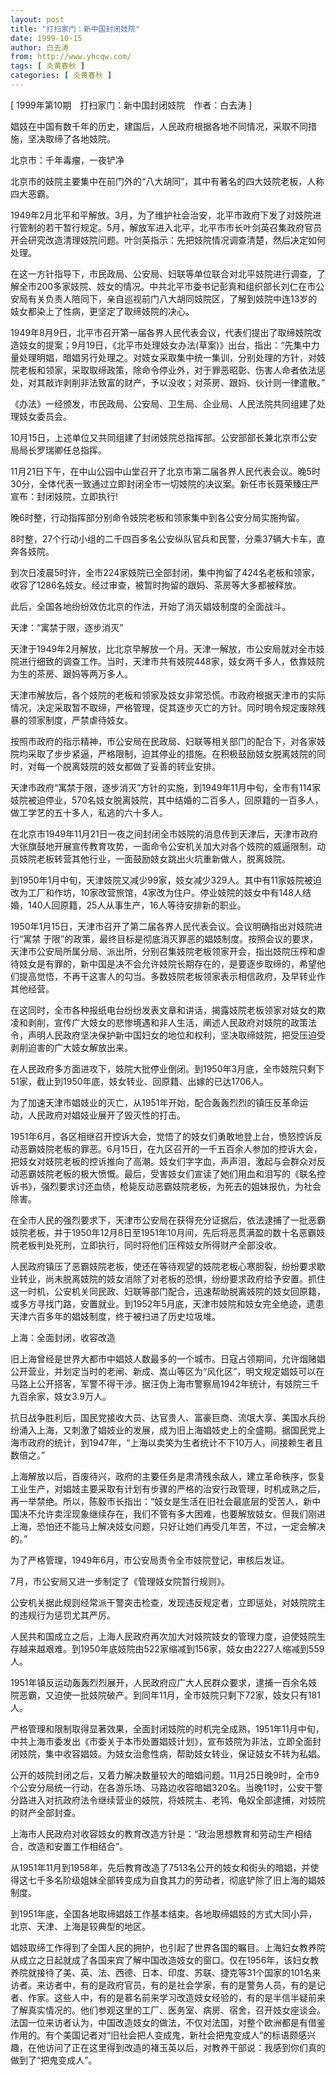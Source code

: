 ```yaml
---
layout: post
title: "打扫家门：新中国封闭妓院"
date: 1999-10-15
author: 白去涛
from: http://www.yhcqw.com/
tags: [ 炎黄春秋 ]
categories: [ 炎黄春秋 ]
---
```



[ 1999年第10期　打扫家门：新中国封闭妓院　作者：白去涛 ]

娼妓在中国有数千年的历史，建国后，人民政府根据各地不同情况，采取不同措施，坚决取缔了各地妓院。

北京市：千年毒瘤，一夜铲净

北京市的妓院主要集中在前门外的“八大胡同”，其中有著名的四大妓院老板，人称四大恶霸。


1949年2月北平和平解放。3月，为了维护社会治安，北平市政府下发了对妓院进行管制的若干暂行规定。5月，解放军进入北平，北平市市长叶剑英召集政府官员开会研究改造清理妓院问题。叶剑英指示：先把妓院情况调查清楚，然后决定如何处理。


在这一方针指导下，市民政局、公安局、妇联等单位联合对北平妓院进行调查，了解全市200多家妓院、妓女的情况。中共北平市委书记彭真和组织部长刘仁在市公安局有关负责人陪同下，亲自巡视前门八大胡同妓院区，了解到妓院中连13岁的妓女都染上了性病，更坚定了取缔妓院的决心。


1949年8月9日，北平市召开第一届各界人民代表会议，代表们提出了取缔妓院改造妓女的提案；9月19日，《北平市处理妓女办法(草案)》出台，指出：“先集中力量处理明娼，暗娼另行处理之。对妓女采取集中统一集训，分别处理的方针，对妓院老板和领家，采取取缔政策，除命令停业外，对于罪恶昭彰、伤害人命者依法惩处，对其敲诈剥削非法致富的财产，予以没收；对茶房、跟妈、伙计则一律遣散。”

《办法》一经颁发，市民政局、公安局、卫生局、企业局、人民法院共同组建了处理妓女委员会。

10月15日，上述单位又共同组建了封闭妓院总指挥部。公安部部长兼北京市公安局局长罗瑞卿任总指挥。


11月21日下午，在中山公园中山堂召开了北京市第二届各界人民代表会议。晚5时30分，全体代表一致通过立即封闭全市一切妓院的决议案。新任市长聂荣臻庄严宣布：封闭妓院，立即执行!

晚6时整，行动指挥部分别命令妓院老板和领家集中到各公安分局实施拘留。

8时整，27个行动小组的二千四百多名公安纵队官兵和民警，分乘37辆大卡车，直奔各妓院。

到次日凌晨5时许，全市224家妓院已全部封闭，集中拘留了424名老板和领家，收容了1286名妓女。经过审查，被暂时拘留的跟妈、茶房等大多都被释放。

此后，全国各地纷纷效仿北京的作法，开始了消灭娼妓制度的全面战斗。

天津：“寓禁于限，逐步消灭”


天津于1949年2月解放，比北京早解放一个月。天津一解放，市公安局就对全市妓院进行细致的调查工作。当时，天津市共有妓院448家，妓女两千多人，依靠妓院为生的茶房、跟妈等两万多人。


天津市解放后，各个妓院的老板和领家及妓女非常恐慌。市政府根据天津市的实际情况，决定采取暂不取缔，严格管理，促其逐步灭亡的方针。同时明令规定废除残暴的领家制度，严禁虐待妓女。


按照市政府的指示精神，市公安局在民政局、妇联等相关部门的配合下，对各家妓院均采取了步步紧逼，严格限制，迫其停业的措施。在积极鼓励妓女脱离妓院的同时，对每一个脱离妓院的妓女都做了妥善的转业安排。


天津市政府“寓禁于限，逐步消灭”方针的实施，到1949年11月中旬，全市有114家妓院被迫停业，570名妓女脱离妓院，其中结婚的二百多人，回原籍的一百多人，做工学艺的五十多人，私逃的六十多人。


在北京市1949年11月21日一夜之间封闭全市妓院的消息传到天津后，天津市政府大张旗鼓地开展宣传教育攻势，一面命令公安机关加大对各个妓院的威逼限制，动员妓院老板转营其他行业，一面鼓励妓女跳出火坑重新做人，脱离妓院。


到1950年1月中旬，天津妓院又减少99家，妓女减少329人。其中有11家妓院被迫改为工厂和作坊，10家改营旅馆，4家改为住户。停业妓院的妓女中有148人结婚，140人回原籍，25人从事生产，16人等待安排新的职业。

1950年1月15日，天津市召开了第二届各界人民代表会议。会议明确指出对妓院进行“寓禁 
于限”的政策，最终目标是彻底消灭罪恶的娼妓制度。按照会议的要求，天津市公安局所属分局、派出所，分别召集妓院老板领家开会，指出妓院压榨和虐待妓女是有罪的，新中国是决不会允许妓院长期存在的，是要逐步取缔的，希望他们提高觉悟，不再干这害人的勾当。多数妓院老板领家表示相信政府，及早转业作其他经营。


在这同时，全市各种报纸电台纷纷发表文章和讲话，揭露妓院老板领家对妓女的欺凌和剥削，宣传广大妓女的悲惨境遇和非人生活，阐述人民政府对妓院的政策法令，声明人民政府坚决保护新中国妇女的地位和权利，坚决取缔妓院，把受压迫受剥削迫害的广大妓女解放出来。

在人民政府多方面进攻下，妓院大批停业倒闭。到1950年3月底，全市妓院只剩下51家，截止到1950年底，妓女转业、回原籍、出嫁的已达1706人。

为了加速天津市娼妓业的灭亡，从1951年开始，配合轰轰烈烈的镇压反革命运动，人民政府对娼妓业展开了毁灭性的打击。


1951年6月，各区相继召开控诉大会，觉悟了的妓女们勇敢地登上台，愤怒控诉反动恶霸妓院老板的罪恶。6月15日，在九区召开的一千五百余人参加的控诉大会，把妓女对妓院老板的控诉推向了高潮。妓女们字字血，声声泪，激起与会群众对反动恶霸妓院老板的极大愤慨。最后，受害妓女们宣读了她们用血和泪写的《联名控诉书》，强烈要求讨还血债，枪毙反动恶霸妓院老板，为死去的姐妹报仇，为社会除害。


在全市人民的强烈要求下，天津市公安局在获得充分证据后，依法逮捕了一批恶霸妓院老板，并于1950年12月8日至1951年10月间，先后将恶贯满盈的数十名恶霸妓院老板判处死刑，立即执行，同时将他们压榨妓女所得财产全部没收。


人民政府镇压了恶霸妓院老板，使还在等待观望的妓院老板心寒胆裂，纷纷要求歇业转业，尚未脱离妓院的妓女消除了对老板的恐惧，纷纷要求政府给予安置。抓住这一时机，公安机关同民政、妇联等部门配合，迅速帮助脱离妓院的妓女回原籍，或多方寻找门路，安置就业。到1952年5月底，天津市妓院和妓女完全绝迹，遗患天津六百多年的娼妓制度，终于被扫进了历史垃圾堆。

上海：全面封闭，收容改造


旧上海曾经是世界大都市中娼妓人数最多的一个城市。日寇占领期间，允许烟赌娼公开营业，并划定当时的老闸、新成、嵩山等区为“风化区”，明文规定娼妓可以在马路上公开搭客，军警不得干涉。据汪伪上海市警察局1942年统计，有妓院三千九百余家，妓女3.9万人。


抗日战争胜利后，国民党接收大员、达官贵人、富豪巨商、流氓大享、美国水兵纷纷涌入上海，又刺激了娼妓业的发展，成为旧上海娼妓史上的全盛期。据国民党上海市政府的统计，到1947年，“上海以卖笑为生者统计不下10万人，间接赖生者且数倍之。”


上海解放以后，百废待兴，政府的主要任务是肃清残余敌人，建立革命秩序，恢复工业生产，对娼妓主要采取有计划有步骤的严格的治安行政管理，时机成熟之后，再一举禁绝。所以，陈毅市长指出：“妓女是生活在旧社会最底层的受苦人，新中国决不允许卖淫现象继续存在，我们不管有多大困难，也要解放妓女。但我们刚进上海，恐怕还不能马上解决妓女问题，只好让她们再受几年苦，不过，一定会解决的。”

为了严格管理，1949年6月，市公安局责令全市妓院登记，审核后发证。

7月，市公安局又进一步制定了《管理妓女院暂行规则》。

公安机关据此规则经常派干警突击检查，发现违反规定者，立即惩处，对妓院院主的违规行为惩罚尤其严厉。


人民共和国成立之后，上海人民政府再次加大对妓院妓女的管理力度，迫使妓院生存越来越艰难。到1950年底妓院由522家缩减到156家，妓女由2227人缩减到559人。

1951年镇反运动轰轰烈烈展开，人民政府应广大人民群众要求，逮捕一百余名妓院恶霸，又迫使一批妓院破产。到同年11月，全市妓院只剩下72家，妓女只有181人。


严格管理和限制取得显著效果，全面封闭妓院的时机完全成熟，1951年11月中旬，中共上海市委发出《市委关于本市处置娼妓计划》，宣布妓院为非法，立即全面封闭妓院，集中收容娼妓。为妓女治愈性病，帮助妓女转业，保证妓女不转为私娼。


公开的妓院封闭之后，又着力解决数量较大的暗娼问题。11月25日晚9时，全市9个公安分局统一行动，在各游乐场、马路边收容暗娼320名。当晚11时，公安干警分路进入对抗政府法令继续营业的妓院，将妓院主、老鸨、龟奴全部逮捕，对妓院的财产全部封查。

上海市人民政府对收容妓女的教育改造方针是：“政治思想教育和劳动生产相结合，改造和安置工作相结合”。


从1951年11月到1958年，先后教育改造了7513名公开的妓女和街头的暗娼，并使得这七千多名阶级姐妹全部转变成为自食其力的劳动者，彻底铲除了旧上海的娼妓制度。

到1951年底，全国各地取缔娼妓工作基本结束。各地取缔娼妓的方式大同小异，北京、天津、上海是较典型的地区。


娼妓取缔工作得到了全国人民的拥护，也引起了世界各国的瞩目。上海妇女教养院从成立之日起就成了各国来宾了解中国改造妓女的窗口。仅在1956年，该妇女教养院就接待了美、英、法、西德、日本、印度、苏联、捷克等31个国家的101名来访者。来访者中，有的是政府官员，有的是社会学家，有的是警务人员，有的是记者、作家。这些人中，有的是慕名前来学习改造妓女经验的，有的是半信半疑前来了解真实情况的。他们参观这里的工厂、医务室、病房、宿舍，召开妓女座谈会。法国一位来访者认为，中国改造妓女的做法，不仅对法国，对整个欧洲都是有借鉴作用的。有个美国记者对“旧社会把人变成鬼，新社会把鬼变成人”的标语颇感兴趣，在他访问了正在这里得到改造的褚玉英以后，对教养干部说：我感到你们真的做到了“把鬼变成人”。


